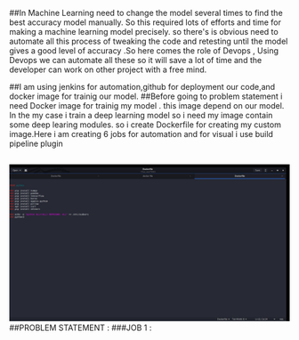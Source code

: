 ##In Machine Learning need to change the model several times to find the best accuracy model manually. So this required lots of efforts and time for making a machine learning model precisely. so there's is obvious need to automate all this process of tweaking the code and retesting until the model gives a good level of accuracy .So here comes the role of Devops , Using Devops we can automate all these so it will save a lot of time and the developer can work on other project with a free mind.

##I am using jenkins for automation,github for deployment our code,and docker image for trainig our model.
##Before going to problem statement i need Docker image for trainig my model . this image depend on our model. In the my case i train a deep learning model so i need my image contain some deep learing modules. so i create Dockerfile for creating my custom image.Here i am creating 6 jobs for automation and for visual i use  build pipeline plugin

##
![DOCKERFILE](img/Dockerfile.jpg)
##PROBLEM STATEMENT :
###JOB 1 :

